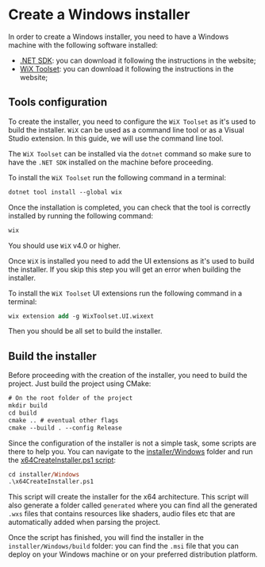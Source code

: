 # Create a Windows installer

In order to create a Windows installer, you need to have a Windows machine with the following software installed:
- [.NET SDK](https://dotnet.microsoft.com/download): you can download it following the instructions in the website;
- [WiX Toolset](https://wixtoolset.org/): you can download it following the instructions in the website;

## Tools configuration

To create the installer, you need to configure the `WiX Toolset` as it's used to build the installer. `WiX` can be used as a command line tool or as a Visual Studio extension. In this guide, we will use the command line tool.

The `WiX Toolset` can be installed via the `dotnet` command so make sure to have the `.NET SDK` installed on the machine before proceeding.

To install the `WiX Toolset` run the following command in a terminal:

```ps
dotnet tool install --global wix
```

Once the installation is completed, you can check that the tool is correctly installed by running the following command:

```ps
wix
```

You should use `WiX` v4.0 or higher.

Once `WiX` is installed you need to add the UI extensions as it's used to build the installer. If you skip this step you will get an error when building the installer.

To install the `WiX Toolset` UI extensions run the following command in a terminal:

```ps
wix extension add -g WixToolset.UI.wixext
```

Then you should be all set to build the installer.

## Build the installer

Before proceeding with the creation of the installer, you need to build the project. Just build the project using CMake:

```ps
# On the root folder of the project
mkdir build
cd build
cmake .. # eventual other flags
cmake --build . --config Release
```

Since the configuration of the installer is not a simple task, some scripts are there to help you. You can navigate to the [installer/Windows](../../installer/Windows) folder and run the [x64CreateInstaller.ps1 script](../../installer/Windows/x64CreateInstaller.ps1):

```ps
cd installer/Windows
.\x64CreateInstaller.ps1
```

This script will create the installer for the x64 architecture. This script will also generate a folder called `generated` where you can find all the generated `.wxs` files that contains resources like shaders, audio files etc that are automatically added when parsing the project.

Once the script has finished, you will find the installer in the `installer/Windows/build` folder: you can find the `.msi` file that you can deploy on your Windows machine or on your preferred distribution platform.